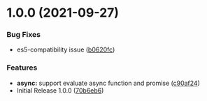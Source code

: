 # 1.0.0 (2021-09-27)


### Bug Fixes

* es5-compatibility issue ([b0620fc](https://github.com/6utt3rfly/jse-eval/commit/b0620fc3019f18fc80570252ca057daf99da2a49))


### Features

* **async:** support evaluate async function and promise ([c90af24](https://github.com/6utt3rfly/jse-eval/commit/c90af248140eeb098b71d8a816b34bbda562983a))
* Initial Release 1.0.0 ([70b6eb6](https://github.com/6utt3rfly/jse-eval/commit/70b6eb610d5b8c8a4bcda336ac37c555f6d84c49))
